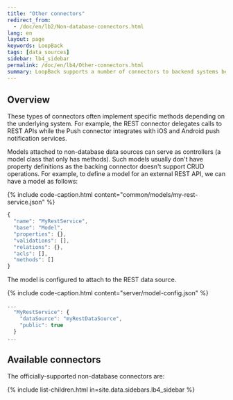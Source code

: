 ```yaml
---
title: "Other connectors"
redirect_from:
  - /doc/en/lb2/Non-database-connectors.html
lang: en
layout: page
keywords: LoopBack
tags: [data_sources]
sidebar: lb4_sidebar
permalink: /doc/en/lb4/Other-connectors.html
summary: LoopBack supports a number of connectors to backend systems beyond databases.
---
```


## Overview

These types of connectors often implement specific methods depending on the underlying system.
For example, the REST connector delegates calls to REST APIs while the Push connector integrates with iOS and Android push notification services.

Models attached to non-database data sources can serve as controllers (a model class that only has methods).
Such models usually don't have property definitions as the backing connector doesn't support CRUD operations.
For example, to define a model for an external REST API, we can have a model as follows:

{% include code-caption.html content="common/models/my-rest-service.json" %}

```javascript
{
  "name": "MyRestService",
  "base": "Model",
  "properties": {},
  "validations": [],
  "relations": {},
  "acls": [],
  "methods": []
}
```

The model is configured to attach to the REST data source.

{% include code-caption.html content="server/model-config.json" %}

```javascript
...
  "MyRestService": {
    "dataSource": "myRestDataSource",
    "public": true
  }
...
```

## Available connectors

The officially-supported non-database connectors are:

{% include list-children.html in=site.data.sidebars.lb4_sidebar %}
